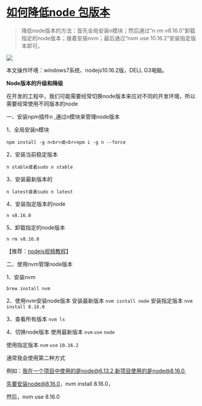# [如何降低node 包版本](https://www.cnblogs.com/luoguixin/p/16275502.html)

> 降低node版本的方法：首先全局安装n模块；然后通过“n rm v8.16.0”卸载指定的node版本；接着安装nvm；最后通过“nvm use 10.16.2”安装指定版本即可。

![](https://img.php.cn/upload/article/202103/03/2021030311113264723.jpg)

本文操作环境：windows7系统、nodejs10.16.2版，DELL G3电脑。

**Node版本的升级和降级**

在开发的工程中，我们可能需要经常切换node版本来应对不同的开发环境，所以需要经常使用不同版本的node

一、安装npm插件n ,通过n模块来管理node版本

1、全局安装n模块

`npm install -g n<br>或<br>npm i -g n --force`

2、安装当前稳定版本

`n stable或者sudo n stable`

3、安装最新版本的

`n latest或者sudo n latest`

4、安装指定版本的node

`n v8.16.0`

5、卸载指定的node版本

`n rm v8.16.0`

【推荐：[nodejs视频教程](https://www.php.cn/course/list/24.html)】

二、使用nvm管理node版本

1、安装nvm

`brew install nvm`

2、使用nvm安装node版本
安装最新版本
`nvm isntall node`
安装指定版本
`nvm install 8.16.0`

3、查看所有版本
`nvm ls`

4、切换node版本
使用最新版本
`nvm` `use` `node`

使用指定版本
`nvm` `use` `10.16.2`

通常我会使用第二种方式

例如：我在一个项目中使用的是node@6.13.2,新项目使用的是node@8.16.0,

先要安装node@8.16.0，nvm install 8.16.0，

然后，nvm use 8.16.0

